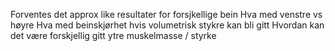

Forventes det approx like resultater for forsjkellige bein
Hva med venstre vs høyre
Hva med beinskjørhet hvis volumetrisk stykre kan bli gitt
Hvordan kan det være forskjellig gitt ytre muskelmasse / styrke
